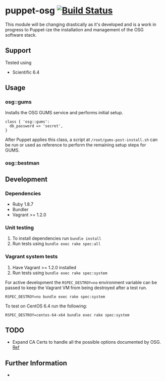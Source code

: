 # puppet-osg [![Build Status](https://travis-ci.org/treydock/puppet-osg.png)](https://travis-ci.org/treydock/puppet-osg)

This module will be changing drastically as it's developed and is a work in progress to Puppet-ize the installation and management of the OSG software stack.

## Support

Tested using
* Scientific 6.4

## Usage

### osg::gums

Installs the OSG GUMS service and performs initial setup.

    class { 'osg::gums':
      db_password => 'secret',
    }

After Puppet applies this class, a script at `/root/gums-post-install.sh` can be run or used as reference to perform the remaining setup steps for GUMS.

### osg::bestman

## Development

### Dependencies

* Ruby 1.8.7
* Bundler
* Vagrant >= 1.2.0

### Unit testing

1. To install dependencies run `bundle install`
2. Run tests using `bundle exec rake spec:all`

### Vagrant system tests

1. Have Vagrant >= 1.2.0 installed
2. Run tests using `bundle exec rake spec:system`

For active development the `RSPEC_DESTROY=no` environment variable can be passed to keep the Vagrant VM from being destroyed after a test run.

    RSPEC_DESTROY=no bundle exec rake spec:system

To test on CentOS 6.4 run the following:

    RSPEC_DESTROY=centos-64-x64 bundle exec rake spec:system

## TODO

* Expand CA Certs to handle all the possible options documented by OSG.  [Ref](https://twiki.grid.iu.edu/bin/view/Documentation/Release3/InstallCertAuth)

## Further Information

*
